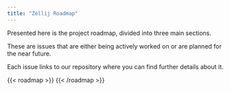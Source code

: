 ```yaml
---
title: "Zellij Roadmap"
---
```


Presented here is the project roadmap, divided into three main sections.

These are issues that are either being actively worked on or are planned for the near future.

Each issue links to our repository where you can find further details about it.

{{< roadmap >}}
{{< /roadmap >}}
